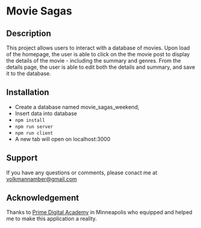 # Movie Sagas
## Description
 This project allows users to interact with a database of movies. Upon load of the homepage, the user is able to click on the the movie post to display the details of the movie - including the summary and genres. From the details page, the user is able to edit both the details and summary, and save it to the database.

## Installation
- Create a database named movie_sagas_weekend,
- Insert data into database
- `npm install`
- `npm run server`
- `npm run client`
- A new tab will open on localhost:3000

## Support
If you have any questions or comments, please conact me at volkmannamber@gmail.com


## Acknowledgement
Thanks to [Prime Digital Academy](www.primeacademy.io) in Minneapolis who equipped and helped me to make this application a reality.
 



